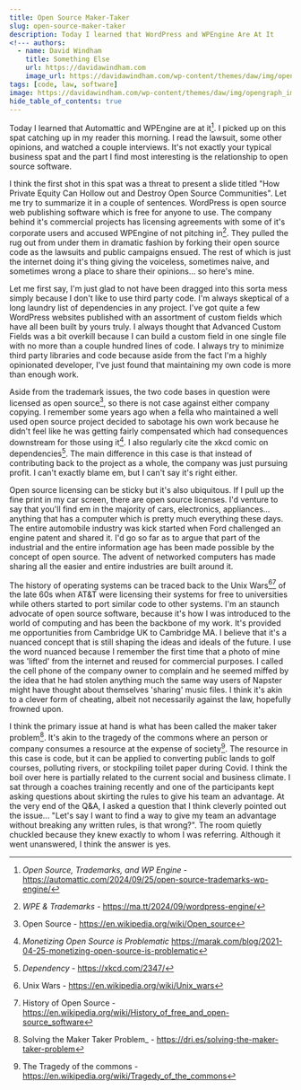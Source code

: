 ```yaml
---
title: Open Source Maker-Taker
slug: open-source-maker-taker
description: Today I learned that WordPress and WPEngine Are At It
<!--- authors:
  - name: David Windham
    title: Something Else
    url: https://davidawindham.com
    image_url: https://davidawindham.com/wp-content/themes/daw/img/opengraph_image.jpg -->
tags: [code, law, software]
image: https://davidawindham.com/wp-content/themes/daw/img/opengraph_image.jpg
hide_table_of_contents: true
---
```


Today I learned that Automattic and WPEngine are at it[^1]. I picked up on this spat catching up in my reader this morning. I read the lawsuit, some other opinions, and watched a couple interviews. It's not exactly your typical business spat and the part I find most interesting is the relationship to open source software.

<!--truncate-->

I think the first shot in this spat was a threat to present a slide titled "How Private Equity Can Hollow out and Destroy Open Source Communities". Let me try to summarize it in a couple of sentences. WordPress is open source web publishing software which is free for anyone to use. The company behind it's commercial projects has licensing agreements with some of it's corporate users and accused WPEngine of not pitching in[^2]. They pulled the rug out from under them in dramatic fashion by forking their open source code as the lawsuits and public campaigns ensued. The rest of which is just the internet doing it's thing giving the voiceless, sometimes naive, and sometimes wrong a place to share their opinions... so here's mine.

Let me first say, I'm just glad to not have been dragged into this sorta mess simply because I don't like to use third party code. I'm always skeptical of a long laundry list of dependencies in any project. I've got quite a few WordPress websites published with an assortment of custom fields which have all been built by yours truly. I always thought that Advanced Custom Fields was a bit overkill because I can build a custom field in one single file with no more than a couple hundred lines of code. I always try to minimize third party libraries and code because aside from the fact I'm a highly opinionated developer, I've just found that maintaining my own code is more than enough work.

Aside from the trademark issues, the two code bases in question were licensed as open source[^3], so there is not case against either company copying. I remember some years ago when a fella who maintained a well used open source project decided to sabotage his own work because he didn't feel like he was getting fairly compensated which had consequences downstream for those using it[^4]. I also regularly cite the xkcd comic on dependencies[^5]. The main difference in this case is that instead of contributing back to the project as a whole, the company was just pursuing profit. I can't exactly blame em, but I can't say it's right either.

Open source licensing can be sticky but it's also ubiquitous. If I pull up the fine print in my car screen, there are open source licenses. I'd venture to say that you'll find em in the majority of cars, electronics, appliances... anything that has a computer which is pretty much everything these days. The entire automobile industry was kick started when Ford challenged an engine patent and shared it. I'd go so far as to argue that part of the industrial and the entire information age has been made possible by the concept of open source. The advent of networked computers has made sharing all the easier and entire industries are built around it.

The history of operating systems can be traced back to the Unix Wars[^6][^7] of the late 60s when AT&T were licensing their systems for free to universities while others started to port similar code to other systems. I'm an staunch advocate of open source software, because it's how I was introduced to the world of computing and has been the backbone of my work. It's provided me opportunities from Cambridge UK to Cambridge MA. I believe that it's a nuanced concept that is still shaping the ideas and ideals of the future. I use the word nuanced because I remember the first time that a photo of mine was 'lifted' from the internet and reused for commercial purposes. I called the cell phone of the company owner to complain and he seemed miffed by the idea that he had stolen anything much the same way users of Napster might have thought about themselves 'sharing' music files. I think it's akin to a clever form of cheating, albeit not necessarily against the law, hopefully frowned upon.

I think the primary issue at hand is what has been called the maker taker problem[^8]. It's akin to the tragedy of the commons where an person or company consumes a resource at the expense of society[^9]. The resource in this case is code, but it can be applied to converting public lands to golf courses, polluting rivers, or stockpiling toilet paper during Covid. I think the boil over here is partially related to the current social and business climate. I sat through a coaches training recently and one of the participants kept asking questions about skirting the rules to give his team an advantage. At the very end of the Q&A, I asked a question that I think cleverly pointed out the issue... "Let's say I want to find a way to give my team an advantage without breaking any written rules, is that wrong?". The room quietly chuckled because they knew exactly to whom I was referring. Although it went unanswered, I think the answer is yes.



[^1]: _Open Source, Trademarks, and WP Engine_ - https://automattic.com/2024/09/25/open-source-trademarks-wp-engine/  
[^2]: _WPE & Trademarks_ - https://ma.tt/2024/09/wordpress-engine/
[^3]: Open Source - https://en.wikipedia.org/wiki/Open_source
[^4]: _Monetizing Open Source is Problematic_ https://marak.com/blog/2021-04-25-monetizing-open-source-is-problematic
[^5]:_Dependency_ - https://xkcd.com/2347/
[^6]: Unix Wars - https://en.wikipedia.org/wiki/Unix_wars
[^7]: History of Open Source - https://en.wikipedia.org/wiki/History_of_free_and_open-source_software
[^8]: Solving the Maker Taker Problem_ - https://dri.es/solving-the-maker-taker-problem
[^9]: The Tragedy of the commons - https://en.wikipedia.org/wiki/Tragedy_of_the_commons
